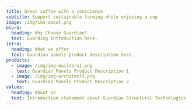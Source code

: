 ```yaml
---
title: Great coffee with a conscience
subtitle: Support sustainable farming while enjoying a cup
image: /img/ima-about.png
blurb:
  heading: Why Choose Guardian?
  text: Guarding introduction here.
intro:
  heading: What we offer
  text: Guardian panels product description here.
products:
  - image: /img/img-builders1.png
    text: Guardian Panels Product Description 1
  - image: /img/img-architect3.png
    text: Guardian Panels Product Description 2
values:
  heading: About Us
  text: Introduction statement about Guardian Structural Technologies
---
```


